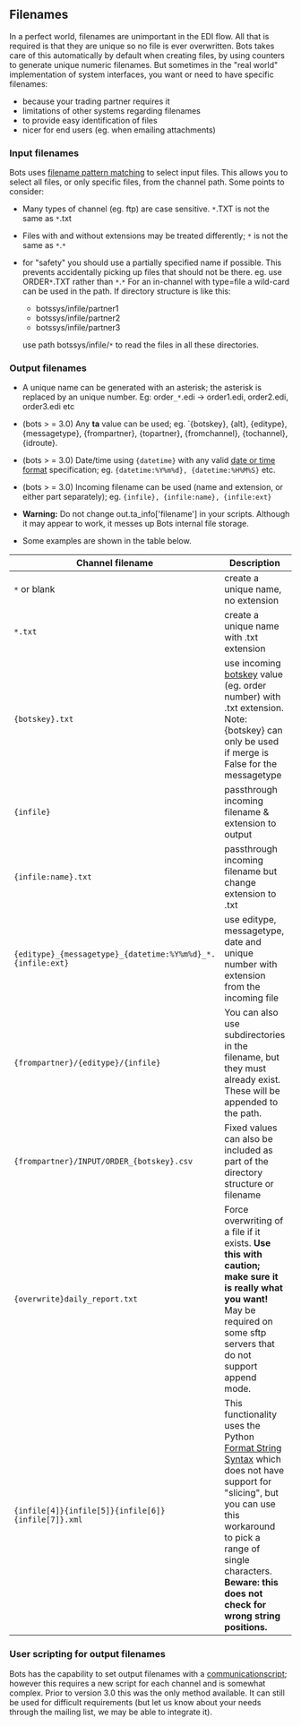 ## Filenames

In a perfect world, filenames are unimportant in the EDI
flow. All that is required is that they are unique so no file is ever
overwritten. Bots takes care of this automatically by default when
creating files, by using counters to generate unique numeric filenames.
But sometimes in the "real world" implementation of system interfaces,
you want or need to have specific filenames: 

-	 because your trading partner requires it 
-	 limitations of other systems regarding filenames 
-	 to provide easy identification of files 
-	 nicer for end users (eg. when emailing attachments)

### Input filenames

Bots uses [filename pattern
matching](http://docs.python.org/library/fnmatch.html#module-fnmatch) to
select input files. This allows you to select all files, or only
specific files, from the channel path. Some points to consider:

-   Many types of channel (eg. ftp) are case sensitive. `*`.TXT is not
    the same as `*`.txt
-   Files with and without extensions may be treated differently; `*` is
    not the same as `*`.`*`
-   for "safety" you should use a partially specified name if possible.
    This prevents accidentally picking up files that should not be
    there. eg. use ORDER`*`.TXT rather than `*`.`*` For an in-channel
    with type=file a wild-card can be used in the path.
     If directory structure is like this:
     - botssys/infile/partner1
     - botssys/infile/partner2
     - botssys/infile/partner3
     
	use path botssys/infile/`*` to read the files in all these directories.


### Output filenames

-   A unique name can be generated with an asterisk; the asterisk is
    replaced by an unique number. Eg: order`_*`.edi -\> order1.edi,
    order2.edi, order3.edi etc
-   (bots \> = 3.0) Any **ta** value can be used; eg. \`{botskey},
    {alt}, {editype}, {messagetype}, {frompartner}, {topartner},
    {fromchannel}, {tochannel}, {idroute}.
-   (bots \> = 3.0) Date/time using `{datetime}` with any valid [date or
    time format](http://docs.python.org/library/time.html#time.strftime)
    specification; eg. `{datetime:%Y%m%d}, {datetime:%H%M%S}` etc.
-   (bots \> = 3.0) Incoming filename can be used (name and extension,
    or either part separately); eg.
    `{infile}, {infile:name}, {infile:ext}`
-   **Warning:** Do not change out.ta\_info['filename'] in your scripts.
    Although it may appear to work, it messes up Bots internal file
    storage.

-   Some examples are shown in the table below.

Channel filename|Description|Example filename generated
----------------|-----------|--------------------------
`*` or blank    |create a unique name, no extension|`39724`
`*.txt`         |create a unique name with .txt extension|`39724.txt`
`{botskey}.txt` |use incoming [botskey](ConfigurationBotskey.md) value (eg. order number) with .txt extension. Note: {botskey} can only be used if merge is False for the messagetype|`BA7358-0.txt`
`{infile}`      |passthrough incoming filename & extension to output|`Order001.edi`
`{infile:name}.txt`|passthrough incoming filename but change extension to .txt|`Order001.txt`
`{editype}_{messagetype}_{datetime:%Y%m%d}_*.{infile:ext}`|use editype, messagetype, date and unique number with extension from the incoming file|`edifact_ORDERSD93AUN_20120926_39724.edi`
`{frompartner}/{editype}/{infile}`|You can also use subdirectories in the filename, but they must already exist. These will be appended to the path.|`KMART/edifact/Order001.edi`
`{frompartner}/INPUT/ORDER_{botskey}.csv`|Fixed values can also be included as part of the directory structure or filename|`KMART/INPUT/ORDER_BA7358-0.csv`
`{overwrite}daily_report.txt`|Force overwriting of a file if it exists. **Use this with caution; make sure it is really what you want!** May be required on some sftp servers that do not support append mode.|`daily_report.txt`
`{infile[4]}{infile[5]}{infile[6]}{infile[7]}.xml`|This functionality uses the Python [Format String Syntax](http://docs.python.org/2/library/string.html#formatstrings) which does not have support for "slicing", but you can use this workaround to pick a range of single characters. **Beware: this does not check for wrong string positions.**|infile: `INV_7389.txt` generates: `7389.xml`


### User scripting for output filenames

Bots has the capability to set output filenames with a
[communicationscript](ChannelsScripting.md); however this requires a new
script for each channel and is somewhat complex. Prior to version 3.0
this was the only method available. It can still be used for difficult
requirements (but let us know about your needs through the mailing list,
we may be able to integrate it).

